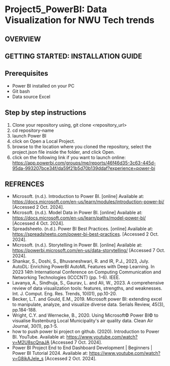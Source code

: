 # Project5_PowerBI: Data Visualization for NWU Tech trends 

## OVERVIEW

## GETTING STARTED: INSTALLATION GUIDE
## Prerequisites
- Power BI installed on your PC
- Git bash
- Data source Excel
## Step by step instructions
1. Clone your repository using, git clone <repository_url>
2. cd repository-name
3. launch Power BI
4. click on Open a Local Project.
5. browse to the location where you cloned the repository, select the project.json file inside the folder, and click Open.
6. click on the following link if you want to launch online: https://app.powerbi.com/groups/me/reports/46f46d35-3c63-445d-95da-993207bce34f/da59f21b5d70b139ddaf?experience=power-bi
   
## REFRENCES
- Microsoft. (n.d.). Introduction to Power BI. [online] Available at: https://docs.microsoft.com/en-us/learn/modules/introduction-power-bi/ [Accessed 2 Oct. 2024].
- Microsoft. (n.d.). Model Data in Power BI. [online] Available at: https://docs.microsoft.com/en-us/learn/paths/model-power-bi/ [Accessed 4 Oct. 2024].
- Spreadsheeto. (n.d.). Power BI Best Practices. [online] Available at: https://spreadsheeto.com/power-bi-best-practices. [Accessed 2 Oct. 2024].
- Microsoft. (n.d.). Storytelling in Power BI. [online] Available at: https://powerbi.microsoft.com/en-us/data-storytelling/ [Accessed 7 Oct. 2024].
- Shankar, S., Doshi, S., Bhuvaneshwari, R. and IR, P.J., 2023, July. AutoDL: Enriching PowerBI AutoML Features with Deep Learning. In 2023 14th International Conference on Computing Communication and Networking Technologies (ICCCNT) (pp. 1-6). IEEE.
- Lavanya, A., Sindhuja, S., Gaurav, L. and Ali, W., 2023. A comprehensive review of data visualization tools: features, strengths, and weaknesses. Int. J. Comput. Eng. Res. Trends, 10(01), pp.10-20.
- Becker, L.T. and Gould, E.M., 2019. Microsoft power BI: extending excel to manipulate, analyze, and visualize diverse data. Serials Review, 45(3), pp.184-188.
- Wright, C.Y. and Wernecke, B., 2020. Using Microsoft© Power BI© to visualise Rustenburg Local Municipality's air quality data. Clean Air Journal, 30(1), pp.1-5.
- how to push power bi project on github. (2020). Introduction to Power BI. YouTube. Available at: https://www.youtube.com/watch?v=M2U8scQnaJA [Accessed 7 Oct. 2024].
- Power BI Project End to End Dashboard Development | Beginners | Power BI Tutorial 2024. Available at: https://www.youtube.com/watch?v=G8ikAJele_s [Accessed 2 Oct. 2024].
